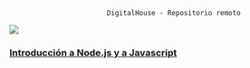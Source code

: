                             DigitalHouse - Repositorio remoto
<img src="https://banco.santander.com.ar/exec/form-curso-dh/fonts/bgs.png">

<h3><a href="/">Introducción a Node.js y a Javascript</a></h3>
